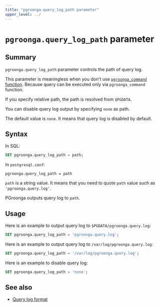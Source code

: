 ```yaml
---
title: "pgroonga.query_log_path parameter"
upper_level: ../
---
```


# `pgroonga.query_log_path` parameter

## Summary

`pgroonga.query_log_path` parameter controls the path of query log.

This parameter is meaningless when you don't use [`pgroonga_command` function](../functions/pgroonga-command.html). Because query can be executed only via `pgroonga_command` function.

If you specify relative path, the path is resolved from `$PGDATA`.

You can disable query log output by specifying `none` as path.

The default value is `none`. It means that query log is disabled by default.

## Syntax

In SQL:

```sql
SET pgroonga.query_log_path = path;
```

In `postgresql.conf`:

```text
pgroonga.query_log_path = path
```

`path` is a string value. It means that you need to quote `path` value such as `'pgroonga.query.log'`.

PGroonga outputs query log to `path`.

## Usage

Here is an example to output query log to `$PGDATA/pgroonga.query.log`:

```sql
SET pgroonga.query_log_path = 'pgroonga.query.log';
```

Here is an example to output query log to `/var/log/pgroonga.query.log`:

```sql
SET pgroonga.query_log_path = '/var/log/pgroonga.query.log';
```

Here is an example to disable query log:

```sql
SET pgroonga.query_log_path = 'none';
```

## See also

  * [Query log format](http://groonga.org/docs/reference/log.html#query-log)
